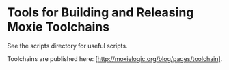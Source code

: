 Tools for Building and Releasing Moxie Toolchains
=================================================

See the scripts directory for useful scripts.

Toolchains are published here:  [http://moxielogic.org/blog/pages/toolchain].
